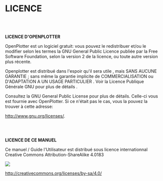 
# LICENCE


<br><br>


**LICENCE D'OPENPLOTTER**

OpenPlotter est un logiciel gratuit:  vous pouvez le redistribuer et/ou le modifier selon les termes la GNU General Public Licence publiée par la Free Software Foundation, selon la version 2 de la licence, ou toute autre version plus récente.

Openplotter est distribué dans l'espoir qu'il sera utile , mais SANS AUCUNE GARANTIE ; sans même la garantie implicite de COMMERCIALISATION ou D'ADAPTATION A UN USAGE PARTICULIER . Voir la Licence Publique Générale GNU pour plus de détails .

Consultez la GNU General Public License pour plus de détails. Celle-ci vous est fournie avec OpenPlotter. Si ce n'était pas le cas, vous la pouvez la trouver à cette adresse:

http://www.gnu.org/licenses/.


<br><br>

**LICENCE DE CE MANUEL**

Ce manuel / Guide l'Utilisateur est distribué sous licence internationnal Creative Commons Attribution-ShareAlike 4.0183

![](licence.png)

http://creativecommons.org/licenses/by-sa/4.0/

